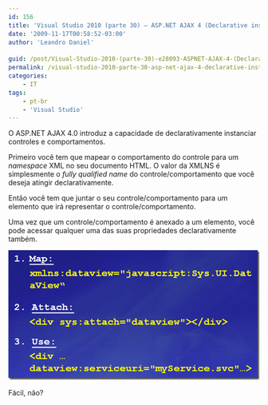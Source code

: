 ```yaml
---
id: 156
title: 'Visual Studio 2010 (parte 30) – ASP.NET AJAX 4 (Declarative instantiation)'
date: '2009-11-17T00:58:52-03:00'
author: 'Leandro Daniel'

guid: /post/Visual-Studio-2010-(parte-30)-e28093-ASPNET-AJAX-4-(Declarative-instantiation).aspx
permalink: /visual-studio-2010-parte-30-asp-net-ajax-4-declarative-instantiation/
categories:
    - IT
tags:
    - pt-br
    - 'Visual Studio'
---
```


O ASP.NET AJAX 4.0 introduz a capacidade de declarativamente instanciar controles e comportamentos.

Primeiro você tem que mapear o comportamento do controle para um *namespace* XML no seu documento HTML. O valor da XMLNS é simplesmente o *fully qualified name* do controle/comportamento que você deseja atingir declarativamente.

Então você tem que juntar o seu controle/comportamento para um elemento que irá representar o controle/comportamento.

Uma vez que um controle/comportamento é anexado a um elemento, você pode acessar qualquer uma das suas propriedades declarativamente também.

![VS2010DeclarativeInstantiation](/assets/pics/WindowsLiveWriter/VisualStudio2010parte40/5E212564/VS2010DeclarativeInstantiation.gif "VS2010DeclarativeInstantiation")

Fácil, não?
